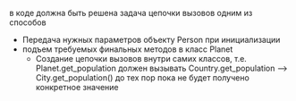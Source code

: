 в коде должна быть решена задача цепочки вызовов одним из способов

- Передача нужных параметров объекту Person при инициализации
- подъем требуемых финальных методов в класс Planet
  - Создание цепочки вызовов внутри самих классов, т.е. Planet.get_population 
  должен вызывать Country.get_population --> City.get_population() до тех пор пока 
  не будет получено конкретное значение
